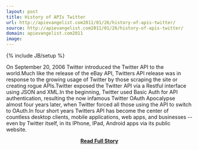 ```yaml
---
layout: post
title: History of APIs Twitter
url: http://apievangelist.com2011/01/26/history-of-apis-twitter/
source: http://apievangelist.com2011/01/26/history-of-apis-twitter/
domain: apievangelist.com2011
image: 
---
```

{% include JB/setup %}<p>On September 20, 2006 Twitter introduced the Twitter API to the world.Much like the release of the eBay API, Twitters API release was in response to the growing usage of Twitter by those scraping the site or creating rogue APIs.Twitter exposed the Twitter API via a Restful interface using JSON and XML.In the beginning, Twitter used Basic Auth for API authentication, resulting the now infamous Twitter OAuth Apocalypse almost four years later, when Twitter forced all those using the API to switch to OAuth.In four short years Twitters API has become the center of countless desktop clients, mobile applications, web apps, and businesses -- even by Twitter itself, in its IPhone, IPad, Android apps via its public website.</p>
<center><p><a href="http://apievangelist.com2011/01/26/history-of-apis-twitter/" style='padding:25px; font-sze:18px; font-weight: bold;'>Read Full Story</a></p></center>
